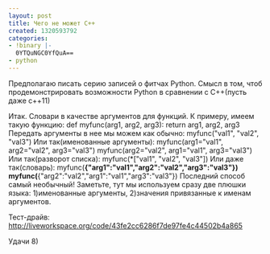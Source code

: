 ```yaml
---
layout: post
title: Чего не может С++
created: 1320593792
categories:
- !binary |-
  0YTQuNGC0YfQuA==
- python
---
```

Предполагаю писать серию записей о фитчах Python.
Смысл в том, чтоб продемонстрировать возможности Python в сравнении с С++(пусть даже с++11)

Итак. Словари в качестве аргументов для функций.
К примеру, имеем такую функцию:
<python>
def myfunc(arg1, arg2, arg3):
   return arg1, arg2, arg3
</python>
Передать аргументы в нее мы можем как обычно:
<python>
myfunc("val1", "val2", "val3")
</python>
Или так(именованные аргументы):
<python>
myfunc(arg1="val1", arg2="val2", arg3="val3")
myfunc(arg2="val2", arg1="val1", arg3="val3")
</python>
Или так(разворот списка):
<python>
myfunc(*["val1", "val2", "val3"])
</python>
Или даже так(словарь):
<python>
myfunc(**{"arg1":"val1","arg2":"val2","arg3":"val3"})
myfunc(**{"arg2":"val2","arg1":"val1","arg3":"val3"})
</python>
Последний способ самый необычный! Заметьте, тут мы используем сразу две плюшки языка: 1)именованные аргументы, 2)значения привязанные к именам аргументов.

Тест-драйв: http://liveworkspace.org/code/43fe2cc6286f7de97fe4c44502b4a865


Удачи 8) 
